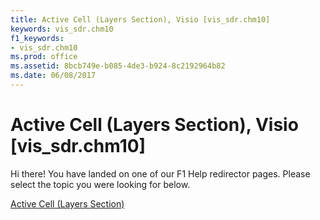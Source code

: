 ```yaml
---
title: Active Cell (Layers Section), Visio [vis_sdr.chm10]
keywords: vis_sdr.chm10
f1_keywords:
- vis_sdr.chm10
ms.prod: office
ms.assetid: 8bcb749e-b085-4de3-b924-8c2192964b82
ms.date: 06/08/2017
---
```



# Active Cell (Layers Section), Visio [vis_sdr.chm10]

Hi there! You have landed on one of our F1 Help redirector pages. Please select the topic you were looking for below.

[Active Cell (Layers Section)](http://msdn.microsoft.com/library/4c8e366f-9e9b-30ea-a89f-57c8d7a1168e%28Office.15%29.aspx)

